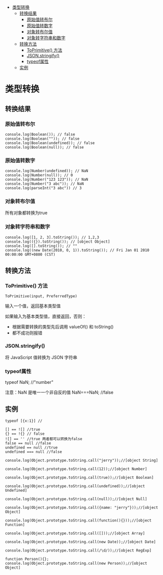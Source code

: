 - [类型转换](#类型转换)
  - [转换结果](#转换结果)
    - [原始值转布尔](#原始值转布尔)
    - [原始值转数字](#原始值转数字)
    - [对象转布尔值](#对象转布尔值)
    - [对象转字符串和数字](#对象转字符串和数字)
  - [转换方法](#转换方法)
    - [ToPrimitive() 方法](#toprimitive-方法)
    - [JSON.stringify()](#jsonstringify)
    - [typeof属性](#typeof属性)
  - [实例](#实例)

# 类型转换

## 转换结果

### 原始值转布尔

```
console.log(Boolean()); // false
console.log(Boolean("")); // false
console.log(Boolean(undefined)); // false
console.log(Boolean(null)); // false
```

### 原始值转数字

```
console.log(Number(undefined)); // NaN
console.log(Number(null)); // 0
console.log(Number("123 123")); // NaN
console.log(Number("3 abc")); // NaN
console.log(parseInt("3 abc")) // 3
```

### 对象转布尔值

所有对象都转换为true

### 对象转字符串和数字

```
console.log([1, 2, 3].toString()); // 1,2,3
console.log(({}).toString()); // [object Object]
console.log([].toString()); // ""
console.log((new Date(2010, 0, 1)).toString()); // Fri Jan 01 2010 00:00:00 GMT+0800 (CST)
```

## 转换方法

### ToPrimitive() 方法

`ToPrimitive(input, PreferredType)`

输入一个值，返回基本类型值

如果输入为基本类型值，直接返回，否则：

- 根据需要转换的类型先后调用 valueOf() 和 toString()
- 都不成功则报错

### JSON.stringify()

将 JavaScript 值转换为 JSON 字符串

### typeof属性

typeof NaN; //"number"

注意：NaN 是唯一一个非自反的值 NaN===NaN; //false


## 实例

```
typeof [{x:1}] //
```

```
[] == ![] //true
{} == !{} // false
![] == '' //true 两者都可以转换为false
false == null //false
undefined == null //true
undefined === null //false
```

```
console.log(Object.prototype.toString.call("jerry"));//[object String]

console.log(Object.prototype.toString.call(12));//[object Number]

console.log(Object.prototype.toString.call(true));//[object Boolean]

console.log(Object.prototype.toString.call(undefined));//[object Undefined]

console.log(Object.prototype.toString.call(null));//[object Null]

console.log(Object.prototype.toString.call({name: "jerry"}));//[object Object]

console.log(Object.prototype.toString.call(function(){}));//[object Function]

console.log(Object.prototype.toString.call([]));//[object Array]

console.log(Object.prototype.toString.call(new Date));//[object Date]

console.log(Object.prototype.toString.call(/\d/));//[object RegExp]

function Person(){};
console.log(Object.prototype.toString.call(new Person));//[object Object]
```